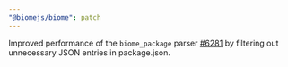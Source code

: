 ```yaml
---
"@biomejs/biome": patch
---
```


Improved performance of the `biome_package` parser [#6281](https://github.com/biomejs/biome/issues/6281) by filtering out unnecessary JSON entries in package.json.
